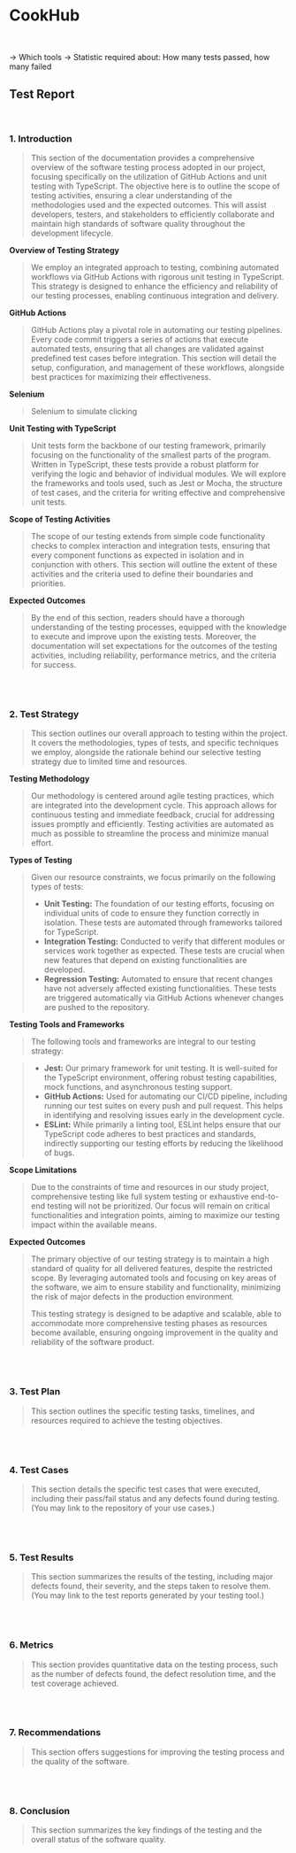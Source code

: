 # CookHub
<br>

-> Which tools
-> Statistic required about: How many tests passed, how many failed

## Test Report
<br>

### 1. Introduction
> This section of the documentation provides a comprehensive overview of the software testing process adopted in our project, focusing specifically on the utilization of GitHub Actions and unit testing with TypeScript. The objective here is to outline the scope of testing activities, ensuring a clear understanding of the methodologies used and the expected outcomes. This will assist developers, testers, and stakeholders to efficiently collaborate and maintain high standards of software quality throughout the development lifecycle.

**Overview of Testing Strategy**  
> We employ an integrated approach to testing, combining automated workflows via GitHub Actions with rigorous unit testing in TypeScript. This strategy is designed to enhance the efficiency and reliability of our testing processes, enabling continuous integration and delivery.

**GitHub Actions**  
> GitHub Actions play a pivotal role in automating our testing pipelines. Every code commit triggers a series of actions that execute automated tests, ensuring that all changes are validated against predefined test cases before integration. This section will detail the setup, configuration, and management of these workflows, alongside best practices for maximizing their effectiveness.

**Selenium**
> Selenium to simulate clicking 

**Unit Testing with TypeScript**  
> Unit tests form the backbone of our testing framework, primarily focusing on the functionality of the smallest parts of the program. Written in TypeScript, these tests provide a robust platform for verifying the logic and behavior of individual modules. We will explore the frameworks and tools used, such as Jest or Mocha, the structure of test cases, and the criteria for writing effective and comprehensive unit tests.

**Scope of Testing Activities**  
> The scope of our testing extends from simple code functionality checks to complex interaction and integration tests, ensuring that every component functions as expected in isolation and in conjunction with others. This section will outline the extent of these activities and the criteria used to define their boundaries and priorities.

**Expected Outcomes**  
> By the end of this section, readers should have a thorough understanding of the testing processes, equipped with the knowledge to execute and improve upon the existing tests. Moreover, the documentation will set expectations for the outcomes of the testing activities, including reliability, performance metrics, and the criteria for success.

<br><br>

### 2. Test Strategy
> This section outlines our overall approach to testing within the project. It covers the methodologies, types of tests, and specific techniques we employ, alongside the rationale behind our selective testing strategy due to limited time and resources.

**Testing Methodology**  
> Our methodology is centered around agile testing practices, which are integrated into the development cycle. This approach allows for continuous testing and immediate feedback, crucial for addressing issues promptly and efficiently. Testing activities are automated as much as possible to streamline the process and minimize manual effort.

**Types of Testing**  
> Given our resource constraints, we focus primarily on the following types of tests:
> 
> - **Unit Testing:** The foundation of our testing efforts, focusing on individual units of code to ensure they function correctly in isolation. These tests are automated through frameworks tailored for TypeScript.
> - **Integration Testing:** Conducted to verify that different modules or services work together as expected. These tests are crucial when new features that depend on existing functionalities are developed.
> - **Regression Testing:** Automated to ensure that recent changes have not adversely affected existing functionalities. These tests are triggered automatically via GitHub Actions whenever changes are pushed to the repository.

**Testing Tools and Frameworks**  
> The following tools and frameworks are integral to our testing strategy:

> - **Jest:** Our primary framework for unit testing. It is well-suited for the TypeScript environment, offering robust testing capabilities, mock functions, and asynchronous testing support.
> - **GitHub Actions:** Used for automating our CI/CD pipeline, including running our test suites on every push and pull request. This helps in identifying and resolving issues early in the development cycle.
> - **ESLint:** While primarily a linting tool, ESLint helps ensure that our TypeScript code adheres to best practices and standards, indirectly supporting our testing efforts by reducing the likelihood of bugs.

**Scope Limitations**  
> Due to the constraints of time and resources in our study project, comprehensive testing like full system testing or exhaustive end-to-end testing will not be prioritized. Our focus will remain on critical functionalities and integration points, aiming to maximize our testing impact within the available means.

**Expected Outcomes**  
> The primary objective of our testing strategy is to maintain a high standard of quality for all delivered features, despite the restricted scope. By leveraging automated tools and focusing on key areas of the software, we aim to ensure stability and functionality, minimizing the risk of major defects in the production environment.
>
> This testing strategy is designed to be adaptive and scalable, able to accommodate more comprehensive testing phases as resources become available, ensuring ongoing improvement in the quality and reliability of the software product.

<br><br>

### 3. Test Plan
> This section outlines the specific testing tasks, timelines, and resources required to achieve the testing objectives.

<br><br>

### 4. Test Cases
> This section details the specific test cases that were executed, including their pass/fail status and any defects found during testing. (You may link to the repository of your use cases.)

<br><br>

### 5. Test Results 
> This section summarizes the results of the testing, including major defects found, their severity, and the steps taken to resolve them. (You may link to the test reports generated by your testing tool.)

<br><br>

### 6. Metrics
> This section provides quantitative data on the testing process, such as the number of defects found, the defect resolution time, and the test coverage achieved.

<br><br>

### 7. Recommendations
> This section offers suggestions for improving the testing process and the quality of the software.


<br><br>

### 8. Conclusion
> This section summarizes the key findings of the testing and the overall status of the software quality.

